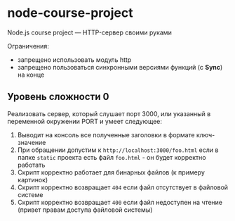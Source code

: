 # node-course-project
Node.js course project — HTTP-сервер своими руками

Ограничения:
* запрещено использовать модуль http
* запрещено пользоваться синхронными версиями функций (с **Sync**) на конце

## Уровень сложности 0

Реализовать сервер, который слушает порт 3000, или указанный в переменной окружении PORT и умеет следующее:

1. Выводит на консоль все полученные заголовки в формате ключ-значение
2. При обращении допустим к `http://localhost:3000/foo.html` если в папке `static` проекта есть файл `foo.html` - он будет корректно работать
3. Скрипт корректно работает для бинарных файлов (к примеру картинок)
4. Скрипт корректно возвращает `404` если файл отсутствует в файловой системе
5. Скрипт корректно возвращает `400` если файл недоступен на чтение (привет правам доступа файловой системы)
